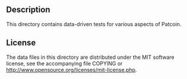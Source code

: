 Description
------------

This directory contains data-driven tests for various aspects of Patcoin.

License
--------

The data files in this directory are distributed under the MIT software
license, see the accompanying file COPYING or
http://www.opensource.org/licenses/mit-license.php.

